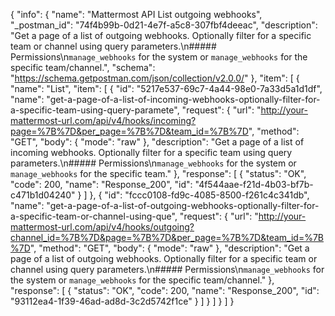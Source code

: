 {
  "info": {
    "name": "Mattermost API List outgoing webhooks",
    "_postman_id": "74f4b99b-0d21-4e7f-a5c8-307fbf4deeac",
    "description": "Get a page of a list of outgoing webhooks. Optionally filter for a specific team or channel using query parameters.\n##### Permissions\n`manage_webhooks` for the system or `manage_webhooks` for the specific team/channel.",
    "schema": "https://schema.getpostman.com/json/collection/v2.0.0/"
  },
  "item": [
    {
      "name": "List",
      "item": [
        {
          "id": "5217e537-69c7-4a44-98e0-7a33d5a1d1df",
          "name": "get-a-page-of-a-list-of-incoming-webhooks-optionally-filter-for-a-specific-team-using-query-paramete",
          "request": {
            "url": "http://your-mattermost-url.com/api/v4/hooks/incoming?page=%7B%7D&per_page=%7B%7D&team_id=%7B%7D",
            "method": "GET",
            "body": {
              "mode": "raw"
            },
            "description": "Get a page of a list of incoming webhooks. Optionally filter for a specific team using query parameters.\n##### Permissions\n`manage_webhooks` for the system or `manage_webhooks` for the specific team."
          },
          "response": [
            {
              "status": "OK",
              "code": 200,
              "name": "Response_200",
              "id": "4f544aae-f21d-4b03-bf7b-c471b1d04240"
            }
          ]
        },
        {
          "id": "fccc0108-fd9c-4085-8500-f261c4c341db",
          "name": "get-a-page-of-a-list-of-outgoing-webhooks-optionally-filter-for-a-specific-team-or-channel-using-que",
          "request": {
            "url": "http://your-mattermost-url.com/api/v4/hooks/outgoing?channel_id=%7B%7D&page=%7B%7D&per_page=%7B%7D&team_id=%7B%7D",
            "method": "GET",
            "body": {
              "mode": "raw"
            },
            "description": "Get a page of a list of outgoing webhooks. Optionally filter for a specific team or channel using query parameters.\n##### Permissions\n`manage_webhooks` for the system or `manage_webhooks` for the specific team/channel."
          },
          "response": [
            {
              "status": "OK",
              "code": 200,
              "name": "Response_200",
              "id": "93112ea4-1f39-46ad-ad8d-3c2d5742f1ce"
            }
          ]
        }
      ]
    }
  ]
}